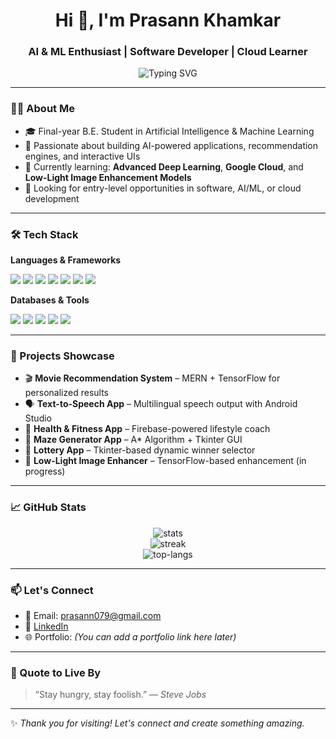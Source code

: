 <h1 align="center">Hi 👋, I'm Prasann Khamkar</h1>
<h3 align="center">AI & ML Enthusiast | Software Developer | Cloud Learner</h3>

<p align="center">
  <img src="https://readme-typing-svg.herokuapp.com?font=Fira+Code&pause=1000&center=true&vCenter=true&multiline=true&width=435&lines=Welcome+to+my+GitHub!;AI+%7C+ML+%7C+Web+%7C+Mobile+Developer;Let's+Build+Something+Great+Together!" alt="Typing SVG" />
</p>

---

### 🧑‍💻 About Me

- 🎓 Final-year B.E. Student in Artificial Intelligence & Machine Learning
- 🚀 Passionate about building AI-powered applications, recommendation engines, and interactive UIs
- 🌱 Currently learning: **Advanced Deep Learning**, **Google Cloud**, and **Low-Light Image Enhancement Models**
- 🤝 Looking for entry-level opportunities in software, AI/ML, or cloud development

---

### 🛠️ Tech Stack

**Languages & Frameworks**
<p>
  <img src="https://img.shields.io/badge/Python-3670A0?style=for-the-badge&logo=python&logoColor=white"/>
  <img src="https://img.shields.io/badge/Java-ED8B00?style=for-the-badge&logo=java&logoColor=white"/>
  <img src="https://img.shields.io/badge/TensorFlow-FF6F00?style=for-the-badge&logo=tensorflow&logoColor=white"/>
  <img src="https://img.shields.io/badge/JavaScript-F7DF1E?style=for-the-badge&logo=javascript&logoColor=black"/>
  <img src="https://img.shields.io/badge/React-61DAFB?style=for-the-badge&logo=react&logoColor=black"/>
  <img src="https://img.shields.io/badge/Node.js-339933?style=for-the-badge&logo=nodedotjs&logoColor=white"/>
  <img src="https://img.shields.io/badge/Express.js-000000?style=for-the-badge&logo=express&logoColor=white"/>
</p>

**Databases & Tools**
<p>
  <img src="https://img.shields.io/badge/MongoDB-4EA94B?style=for-the-badge&logo=mongodb&logoColor=white"/>
  <img src="https://img.shields.io/badge/Firebase-FFCA28?style=for-the-badge&logo=firebase&logoColor=black"/>
  <img src="https://img.shields.io/badge/Git-F05032?style=for-the-badge&logo=git&logoColor=white"/>
  <img src="https://img.shields.io/badge/AWS-232F3E?style=for-the-badge&logo=amazonaws&logoColor=white"/>
  <img src="https://img.shields.io/badge/Google%20Cloud-4285F4?style=for-the-badge&logo=googlecloud&logoColor=white"/>
</p>

---

### 💼 Projects Showcase

- 🎬 **Movie Recommendation System** – MERN + TensorFlow for personalized results  
- 🗣️ **Text-to-Speech App** – Multilingual speech output with Android Studio  
- 💪 **Health & Fitness App** – Firebase-powered lifestyle coach  
- 🧩 **Maze Generator App** – A* Algorithm + Tkinter GUI  
- 🎲 **Lottery App** – Tkinter-based dynamic winner selector  
- 🌃 **Low-Light Image Enhancer** – TensorFlow-based enhancement (in progress)

---

### 📈 GitHub Stats

<p align="center">
  <img src="https://github-readme-stats.vercel.app/api?username=YourUsernameHere&show_icons=true&theme=radical" alt="stats" />
  <br/>
  <img src="https://github-readme-streak-stats.herokuapp.com/?user=YourUsernameHere&theme=radical" alt="streak" />
  <br/>
  <img src="https://github-readme-stats.vercel.app/api/top-langs/?username=YourUsernameHere&layout=compact&theme=radical" alt="top-langs" />
</p>

---

### 📫 Let's Connect

- 📧 Email: prasann079@gmail.com  
- 🔗 [LinkedIn](https://www.linkedin.com/in/prasann-khamkar-358964238/)  
- 🌐 Portfolio: *(You can add a portfolio link here later)*

---

### 🎯 Quote to Live By

> “Stay hungry, stay foolish.” — *Steve Jobs*

---

✨ _Thank you for visiting! Let's connect and create something amazing._


